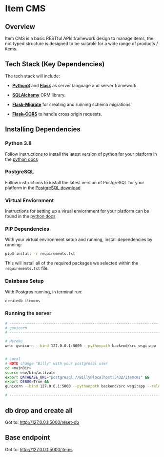 # Item CMS

## Overview
Item CMS is a basic RESTful APIs framework design to manage items, the not typed structure is designed to be suitable for a wide range of products / items.

## Tech Stack (Key Dependencies)
The tech stack will include:

* **[Python3](https://www.python.org/)** and **[Flask](http://flask.palletsprojects.com)** as server language and server framework.

* **[SQLAlchemy](https://www.sqlalchemy.org/)** ORM library.

* **[Flask-Migrate](https://flask-migrate.readthedocs.io/en/latest/)** for creating and running schema migrations.

* **[Flask-CORS](https://flask-cors.readthedocs.io/en/latest/#)** to handle cross origin requests.

## Installing Dependencies

### Python 3.8

Follow instructions to install the latest version of python for your platform in the [python docs](https://docs.python.org/3/using/unix.html#getting-and-installing-the-latest-version-of-python)

### PostgreSQL
Follow instructions to install the latest version of  PostgreSQL for your platform in the [PostgreSQL download](https://www.postgresql.org/download/)

### Virtual Enviornment
Instructions for setting up a virual enviornment for your platform can be found in the [python docs](https://packaging.python.org/guides/installing-using-pip-and-virtual-environments/)

### PIP Dependencies
With your virtual environment setup and running, install dependencies by running:

```bash
pip3 install -r requirements.txt
```

This will install all of the required packages we selected within the `requirements.txt` file.

### Database Setup
With Postgres running, in terminal run:
```bash
createdb itemcms
```

### Running the server
```bash
# -----------------------------------------------------------------------------
# gunicorn
# -----------------------------------------------------------------------------

# Heroku
web: gunicorn --bind 127.0.0.1:5000 --pythonpath backend/src wsgi:app


# Local
# NOTE change "Billy" with your postgresql user
cd <mainDir>
source env/bin/activate
export DATABASE_URL="postgresql://Billy@localhost:5432/itemcms" &&
export DEBUG=True &&
gunicorn --bind 127.0.0.1:5000 --pythonpath backend/src wsgi:app --reload --log-level debug

# -----------------------------------------------------------------------------
```

## db drop and create all

Got to: http://127.0.0.1:5000/reset-db

## Base endpoint

Got to: http://127.0.0.1:5000/items
